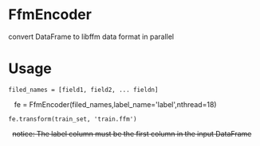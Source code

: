 # FfmEncoder
convert DataFrame to libffm data format in parallel

# Usage

    filed_names = [field1, field2, ... fieldn]
    
    fe = FfmEncoder(filed_names,label_name='label',nthread=18)
    
    fe.transform(train_set, 'train.ffm')
  
~~notice: The label column must be the first column in the input DataFrame~~
